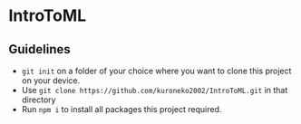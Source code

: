 # IntroToML

## Guidelines

- `git init` on a folder of your choice where you want to clone this project on your device.
- Use `git clone https://github.com/kuroneko2002/IntroToML.git` in that directory
- Run `npm i` to install all packages this project required.
